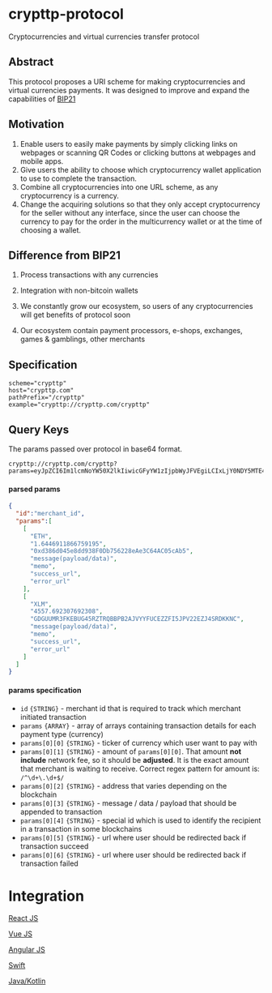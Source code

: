# crypttp-protocol
Cryptocurrencies and virtual currencies transfer protocol

## Abstract

This protocol proposes a URI scheme for making cryptocurrencies and virtual currencies payments.
It was designed to improve and expand the capabilities of [BIP21](https://github.com/bitcoin/bips/edit/master/bip-0021.mediawiki) 

## Motivation
1. Enable users to easily make payments by simply clicking links on webpages or scanning QR Codes or clicking buttons at webpages and mobile apps.
2. Give users the ability to choose which cryptocurrency wallet application to use to complete the transaction.
3. Combine all cryptocurrencies into one URL scheme, as any cryptocurrency is a currency.
4. Change the acquiring solutions so that they only accept cryptocurrency for the seller without any interface, since the user can choose the currency to pay for the order in the multicurrency wallet or at the time of choosing a wallet.

## Difference from BIP21

1. Process transactions with any currencies

2. Integration with non-bitcoin wallets

3. We constantly grow our ecosystem, so users of any cryptocurrencies will get benefits of protocol soon

4. Our ecosystem contain payment processors, e-shops, exchanges, games & gamblings, other merchants

## Specification
```
scheme="crypttp"
host="crypttp.com"
pathPrefix="/crypttp"
example="crypttp://crypttp.com/crypttp"
```

## Query Keys

The params passed over protocol in base64 format.
```
crypttp://crypttp.com/crypttp?params=eyJpZCI6Im1lcmNoYW50X2lkIiwicGFyYW1zIjpbWyJFVEgiLCIxLjY0NDY5MTE4NjY3NTkxOTUiLCIweGQzODZkMDQ1ZThkZDkzOEYwRGI3NTYyMjhlQWUzQzY0QUMwNWNBYjUiLCJtZXNzYWdlKHBheWxvYWQvZGF0YSkiLCJtZW1vIiwic3VjY2Vzc191cmwiLCJlcnJvcl91cmwiXSxbIlhMTSIsIjQ1NTcuNjkyMzA3NjkyMzA4IiwiR0RHVVVNUjNGS0VCVUc0NVJaVFJRQkJQQjJBSlZZWUZVQ0VaWkZJNUpQVjIyRVpKNFNSREtLTkMiLCJtZXNzYWdlKHBheWxvYWQvZGF0YSkiLCJtZW1vIiwic3VjY2Vzc191cmwiLCJlcnJvcl91cmwiXV19
```

#### parsed params
```JSON
{
  "id":"merchant_id",
  "params":[
    [
      "ETH",
      "1.6446911866759195",
      "0xd386d045e8dd938F0Db756228eAe3C64AC05cAb5",
      "message(payload/data)",
      "memo",
      "success_url",
      "error_url"
    ],
    [
      "XLM",
      "4557.692307692308",
      "GDGUUMR3FKEBUG45RZTRQBBPB2AJVYYFUCEZZFI5JPV22EZJ4SRDKKNC",
      "message(payload/data)",
      "memo",
      "success_url",
      "error_url"
    ]
  ]
}
```

#### params specification

* `id` `{STRING}` - merchant id that is required to track which merchant initiated transaction
* `params` `{ARRAY}` - array of arrays containing transaction details for each payment type (currency)
* `params[0][0]` `{STRING}` - ticker of currency which user want to pay with
* `params[0][1]` `{STRING}` - amount of `params[0][0]`. That amount **not include** network fee, so it should be **adjusted**. It is the exact amount that merchant is waiting to receive. 
Correct regex pattern for amount is: `/^\d+\.\d+$/`
* `params[0][2]` `{STRING}` - address that varies depending on the blockchain
* `params[0][3]` `{STRING}` - message / data / payload that should be appended to transaction
* `params[0][4]` `{STRING}` - special id which is used to identify the recipient in a transaction in some blockchains
* `params[0][5]` `{STRING}` - url where user should be redirected back if transaction succeed
* `params[0][6]` `{STRING}` - url where user should be redirected back if transaction failed

# Integration

[React JS](https://github.com/Crypttp/crypttp-react)

[Vue JS](https://github.com/Crypttp/crypttp-vue) 

[Angular JS](https://github.com/Crypttp/crypttp-angular) 

[Swift](https://github.com/Crypttp/crypttp-ios-sdk) 

[Java/Kotlin](https://github.com/Crypttp/crypttp-android-sdk) 
